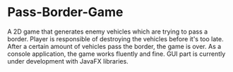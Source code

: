 # Pass-Border-Game
 A 2D game that generates enemy vehicles which are trying to pass a border. Player is responsible of destroying the vehicles before it's too late. After a certain amount of vehicles pass the border, the game is over. As a console application, the game works fluently and fine. GUI part is currently under development with JavaFX libraries.
